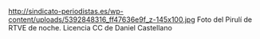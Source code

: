 http://sindicato-periodistas.es/wp-content/uploads/5392848316_ff47636e9f_z-145x100.jpg
Foto del Pirulí de RTVE de noche. Licencia CC de Daniel Castellano 
